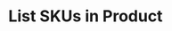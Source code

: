 ---
title: List SKUs in Product
type: endpoint
category: 639ba2628407100061f5faac
slug: list-skus-in-product
parentDoc: 639ba2658407100061f5fab9
hidden: false
order: 9
---